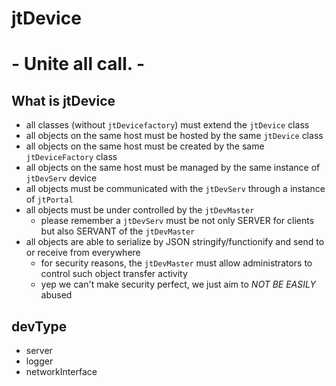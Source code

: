 # jtDevice
# - Unite all call. -

## What is jtDevice

- all classes (without `jtDevicefactory`) must extend the `jtDevice` class
- all objects on the same host must be hosted by the same `jtDevice` class
- all objects on the same host must be created by the same `jtDeviceFactory` class
- all objects on the same host must be managed by the same instance of `jtDevServ` device
- all objects must be communicated with the `jtDevServ` through a instance of `jtPortal`
- all objects must be under controlled by the `jtDevMaster`
    - please remember a `jtDevServ` must be not only SERVER for clients but also SERVANT of the `jtDevMaster`
- all objects are able to serialize by JSON stringify/functionify and send to or receive from everywhere
    - for security reasons, the `jtDevMaster` must allow administrators to control such object transfer activity
    - yep we can't make security perfect, we just aim to *NOT BE EASILY* abused

## devType

- server
- logger
- networkInterface
